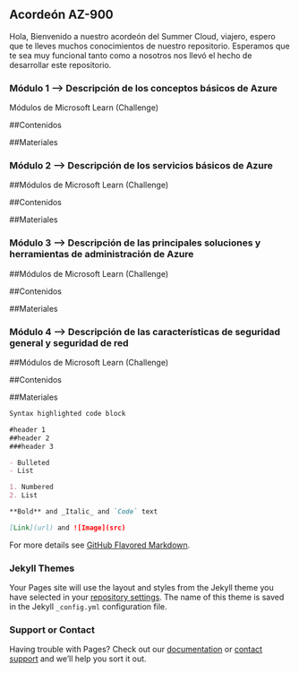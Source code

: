 ## Acordeón AZ-900

Hola, Bienvenido a nuestro acordeón del Summer Cloud, viajero, espero que te lleves muchos conocimientos de nuestro repositorio. Esperamos que te sea muy funcional tanto como a nosotros nos llevó el hecho de desarrollar este repositorio.



### Módulo 1 --> Descripción de los conceptos básicos de Azure

Módulos de Microsoft Learn (Challenge)

##Contenidos

##Materiales

### Módulo 2 --> Descripción de los servicios básicos de Azure

##Módulos de Microsoft Learn (Challenge)

##Contenidos

##Materiales

### Módulo 3 --> Descripción de las principales soluciones y herramientas de administración de Azure

##Módulos de Microsoft Learn (Challenge)

##Contenidos

##Materiales

### Módulo 4 --> Descripción de las características de seguridad general y seguridad de red

##Módulos de Microsoft Learn (Challenge)

##Contenidos

##Materiales


```markdown
Syntax highlighted code block

#header 1
##header 2
###header 3

- Bulleted
- List

1. Numbered
2. List

**Bold** and _Italic_ and `Code` text

[Link](url) and ![Image](src)
```

For more details see [GitHub Flavored Markdown](https://guides.github.com/features/mastering-markdown/).

### Jekyll Themes

Your Pages site will use the layout and styles from the Jekyll theme you have selected in your [repository settings](https://github.com/Rene-Cruz/Acordeon-AZ900/settings/pages). The name of this theme is saved in the Jekyll `_config.yml` configuration file.

### Support or Contact

Having trouble with Pages? Check out our [documentation](https://docs.github.com/categories/github-pages-basics/) or [contact support](https://support.github.com/contact) and we’ll help you sort it out.
